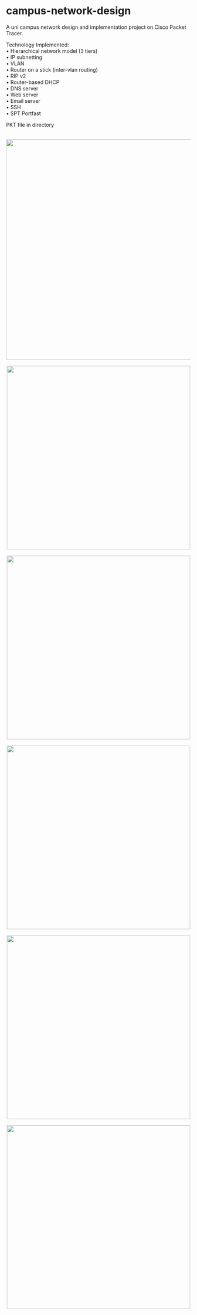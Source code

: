 # campus-network-design
A uni campus network design and implementation project on Cisco Packet Tracer.

Technology Implemented:
<br>
• Hierarchical network model (3 tiers)
<br>
• IP subnetting
<br>
• VLAN
<br>
• Router on a stick (inter-vlan routing)
<br>
• RIP v2
<br>
• Router-based DHCP
<br>
• DNS server
<br>
• Web server
<br>
• Email server
<br>
• SSH
<br>
• SPT Portfast
<br>

PKT file in directory

<br>
<div align = "center">
<img src="https://github.com/Neyko666/campus-network-design/assets/171580092/30a64642-c620-40a3-8a45-44968e0f0e20" width="600">
</div>
<br>
<div align = "center">
<img src="https://github.com/Neyko666/campus-network-design/assets/171580092/32d168fa-64c9-4b3c-9bf4-3939566279c8" width="500">
</div>
<br>
<div align = "center">
<img src="https://github.com/Neyko666/campus-network-design/assets/171580092/26b22864-4a1f-41bf-8ad7-d39c7551cce5" width="500">
</div>
<br>
<div align = "center">
<img src="https://github.com/Neyko666/campus-network-design/assets/171580092/8047759f-6002-43fe-a31f-3b8dc176c67b" width="500">
</div>
<br>
<div align = "center">
<img src="https://github.com/Neyko666/campus-network-design/assets/171580092/69b278eb-9701-4558-b184-994a6a826fb3" width="500">
</div>
<br>
<div align = "center">
<img src="https://github.com/Neyko666/campus-network-design/assets/171580092/7a0ef409-6592-4095-8a23-59b5fbb5c2bb" width="500">
</div>
<br>

